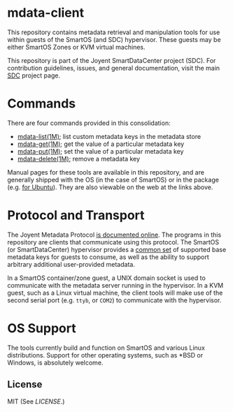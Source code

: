 # mdata-client

This repository contains metadata retrieval and manipulation tools for use
within guests of the SmartOS (and SDC) hypervisor.  These guests may be either
SmartOS Zones or KVM virtual machines.

This repository is part of the Joyent SmartDataCenter project (SDC).  For
contribution guidelines, issues, and general documentation, visit the main
[SDC](http://github.com/joyent/sdc) project page.

# Commands

There are four commands provided in this consolidation:

* [mdata-list(1M)][mdata_list]; list custom metadata keys in the metadata store
* [mdata-get(1M)][mdata_get]; get the value of a particular metadata key
* [mdata-put(1M)][mdata_put]; set the value of a particular metadata key
* [mdata-delete(1M)][mdata_delete]; remove a metadata key

Manual pages for these tools are available in this repository, and are
generally shipped with the OS (in the case of SmartOS) or in the package (e.g.
[for Ubuntu][launchpad_pkg]).  They are also viewable on the web at the links
above.

# Protocol and Transport

The Joyent Metadata Protocol [is documented online][protocol].  The programs in
this repository are clients that communicate using this protocol.  The SmartOS
(or SmartDataCenter) hypervisor provides a [common set][datadict] of supported
base metadata keys for guests to consume, as well as the ability to support
arbitrary additional user-provided metadata.

In a SmartOS container/zone guest, a UNIX domain socket is used to communicate
with the metadata server running in the hypervisor.  In a KVM guest, such as a
Linux virtual machine, the client tools will make use of the second serial port
(e.g.  `ttyb`, or `COM2`) to communicate with the hypervisor.

# OS Support

The tools currently build and function on SmartOS and various Linux
distributions.  Support for other operating systems, such as \*BSD or Windows,
is absolutely welcome.

## License

MIT (See _LICENSE_.)

[mdata_docs]: http://eng.joyent.com/mdata/
[protocol]: http://eng.joyent.com/mdata/protocol.html
[datadict]: http://eng.joyent.com/mdata/datadict.html
[mdata_get]: http://smartos.org/man/1M/mdata-get
[mdata_delete]: http://smartos.org/man/1M/mdata-delete
[mdata_put]: http://smartos.org/man/1M/mdata-put
[mdata_list]: http://smartos.org/man/1M/mdata-list
[launchpad_pkg]: https://launchpad.net/ubuntu/+source/joyent-mdata-client
